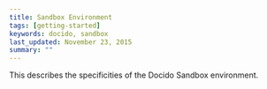 ```yaml
---
title: Sandbox Environment
tags: [getting-started]
keywords: docido, sandbox
last_updated: November 23, 2015
summary: ""
---
```


This describes the specificities of the Docido Sandbox environment.
